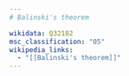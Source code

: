```yaml
---
# Balinski's theorem

wikidata: Q32182
msc_classification: "05"
wikipedia_links:
  - "[[Balinski's theorem]]"
---
```

